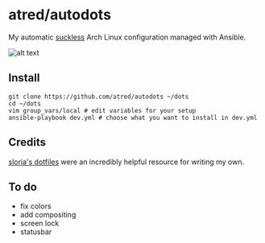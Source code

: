 # atred/autodots
My automatic [suckless](https://suckless.org) Arch Linux configuration managed with Ansible.

![alt text](https://raw.githubusercontent.com/atred/autodots/master/logo.png "bad joke, nothing to see here")

## Install
```
git clone https://github.com/atred/autodots ~/dots
cd ~/dots
vim group_vars/local # edit variables for your setup
ansible-playbook dev.yml # choose what you want to install in dev.yml
```

## Credits
[sloria's dotfiles](https://github.com/sloria/dotfiles) were an incredibly helpful resource for writing my own.

## To do
 - fix colors
 - add compositing
 - screen lock
 - statusbar
